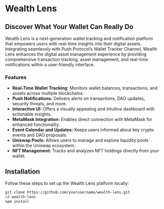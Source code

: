 # Wealth Lens

## Discover What Your Wallet Can Really Do

Wealth Lens is a next-generation wallet tracking and notification platform that empowers users with real-time insights into their digital assets. Integrating seamlessly with Push Protocol’s Wallet Tracker Channel, Wealth Lens enhances the digital asset management experience by providing comprehensive transaction tracking, asset management, and real-time notifications within a user-friendly interface.

### Features

- **Real-Time Wallet Tracking:** Monitors wallet balances, transactions, and assets across multiple blockchains.
- **Push Notifications:** Delivers alerts on transactions, DAO updates, security threats, and more.
- **Interactive UI:** Offers a visually appealing and intuitive dashboard with actionable insights.
- **MetaMask Integration:** Enables direct connection with MetaMask for enhanced functionality.
- **Event Calendar and Updates:** Keeps users informed about key crypto events and DAO proposals.
- **Uniswap Pools:** Allows users to manage and explore liquidity pools within the Uniswap ecosystem.
- **NFT Management:** Tracks and analyzes NFT holdings directly from your wallet.

## Installation

Follow these steps to set up the Wealth Lens platform locally:

```bash
git clone https://github.com/yourusername/wealth-lens.git
cd wealth-lens
npm install
